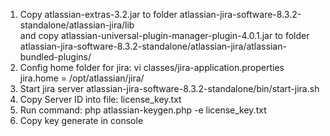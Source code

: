 1. Copy atlassian-extras-3.2.jar to folder  atlassian-jira-software-8.3.2-standalone/atlassian-jira/lib  
and  copy atlassian-universal-plugin-manager-plugin-4.0.1.jar to folder atlassian-jira-software-8.3.2-standalone/atlassian-jira/atlassian-bundled-plugins/ 
2. Config home folder for jira: vi classes/jira-application.properties 
jira.home = /opt/atlassian/jira/
2. Start jira server     atlassian-jira-software-8.3.2-standalone/bin/start-jira.sh 
3. Copy Server ID into file: license_key.txt
4. Run command:  php atlassian-keygen.php -e license_key.txt 
5. Copy key generate in console
